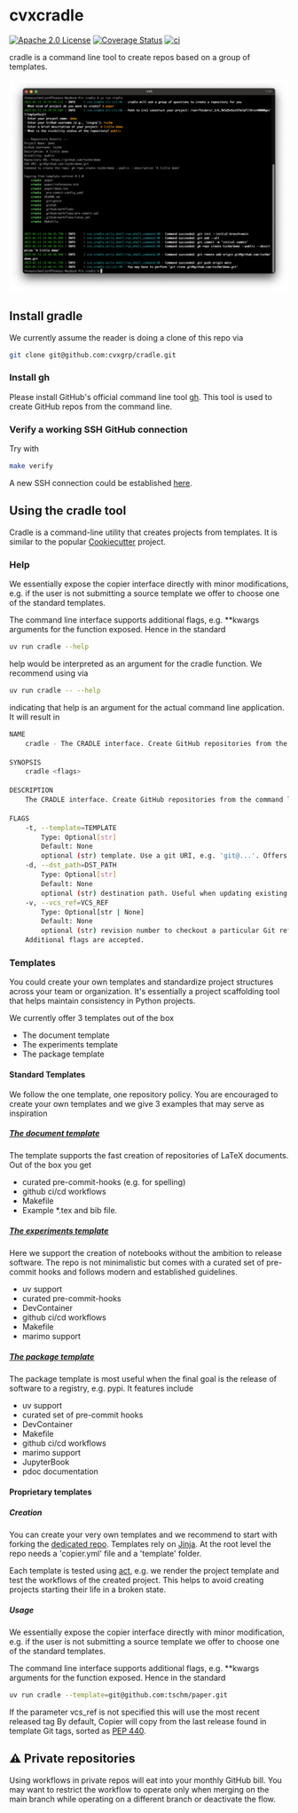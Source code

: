 # cvxcradle

[![Apache 2.0 License](https://img.shields.io/badge/License-APACHEv2-brightgreen.svg)](https://github.com/cvxgrp/cradle/blob/master/LICENSE)
[![Coverage Status](https://coveralls.io/repos/github/cvxgrp/cradle/badge.png?branch=main)](https://coveralls.io/github/cvxgrp/cradle?branch=main)
[![ci](https://github.com/cvxgrp/cradle/actions/workflows/ci.yml/badge.svg)](https://github.com/cvxgrp/cradle/actions/workflows/ci.yml)

cradle is a command line tool to create repos based on a group of templates.

![Creating a repository from the command line](demo.png)

## Install gradle

We currently assume the reader is doing a clone of this repo via

```bash
git clone git@github.com:cvxgrp/cradle.git
```

### Install gh

Please install GitHub's official command line tool [gh](https://github.com/cli/cli).
This tool is used to create GitHub repos from the command line.

### Verify a working SSH GitHub connection

Try with

```bash
make verify
```

A new SSH connection could be established [here](https://docs.github.com/en/authentication/connecting-to-github-with-ssh/generating-a-new-ssh-key-and-adding-it-to-the-ssh-agent).

## Using the cradle tool

Cradle is a command-line utility that creates projects from templates.
It is similar to the popular
[Cookiecutter](https://cookiecutter.readthedocs.io/en/stable/#) project.

### Help

We essentially expose the copier interface directly with
minor modifications, e.g. if the user is not submitting a source template
we offer to choose one of the standard templates.

The command line interface supports additional flags, e.g. **kwargs arguments
for the function exposed. Hence in the standard

```bash
uv run cradle --help
```

help would be interpreted as an argument for the cradle function. We recommend
using via

```bash
uv run cradle -- --help
```

indicating that help is an argument for the actual command line application.
It will result in

```bash
NAME
    cradle - The CRADLE interface. Create GitHub repositories from the command line. It is also possible to create a large number of GitHub repositories.

SYNOPSIS
    cradle <flags>

DESCRIPTION
    The CRADLE interface. Create GitHub repositories from the command line. It is also possible to create a large number of GitHub repositories.

FLAGS
    -t, --template=TEMPLATE
        Type: Optional[str]
        Default: None
        optional (str) template. Use a git URI, e.g. 'git@...'. Offers a group of standard templates to choose from if not specified.
    -d, --dst_path=DST_PATH
        Type: Optional[str]
        Default: None
        optional (str) destination path. Useful when updating existing projects.
    -v, --vcs_ref=VCS_REF
        Type: Optional[str | None]
        Default: None
        optional (str) revision number to checkout a particular Git ref before generating the project.
    Additional flags are accepted.
```

### Templates

You could create your own templates and standardize project structures
across your team or organization.
It's essentially a project scaffolding tool that helps maintain consistency
in Python projects.

We currently offer $3$ templates out of the box

- The document template
- The experiments template
- The package template

#### Standard Templates

We follow the one template, one repository policy.
You are encouraged to create your own templates and we give $3$ examples that
may serve as inspiration

##### [The document template](https://github.com/tschm/paper)

The template supports the fast creation of repositories of LaTeX documents.
Out of the box you get

- curated pre-commit-hooks (e.g. for spelling)
- github ci/cd workflows
- Makefile
- Example *.tex and bib file.

##### [The experiments template](https://github.com/tschm/experiments)

Here we support the creation of notebooks without the ambition to release software.
The repo is not minimalistic but comes with a curated set of pre-commit hooks and
follows modern and established guidelines.

- uv support
- curated pre-commit-hooks
- DevContainer
- github ci/cd workflows
- Makefile
- marimo support

##### [The package template](https://github.com/tschm/package)

The package template is most useful when the final
goal is the release of software to a registry, e.g. pypi.
It features include

- uv support
- curated set of pre-commit hooks
- DevContainer
- Makefile
- github ci/cd workflows
- marimo support
- JupyterBook
- pdoc documentation

#### Proprietary templates

##### Creation

You can create your very own templates and we recommend to start with
forking the
[dedicated repo](https://github.com/tschm/template/blob/main/README.md).
Templates rely on [Jinja](https://jinja.palletsprojects.com/en/stable/).
At the root level the repo needs a 'copier.yml' file and a 'template' folder.

Each template is tested using [act](https://github.com/nektos/act), e.g.
we render the project template and test the workflows of the created project.
This helps to avoid creating projects starting their life in a broken state.

##### Usage

We essentially expose the copier interface directly with
minor modification, e.g. if the user is not submitting a source template
we offer to choose one of the standard templates.

The command line interface supports additional flags, e.g. **kwargs arguments
for the function exposed. Hence in the standard

```bash
uv run cradle --template=git@github.com:tschm/paper.git
```

If the parameter vcs_ref is not specified this will use the most recent released tag
By default, Copier will copy from the last release found in 
template Git tags, sorted as [PEP 440](https://peps.python.org/pep-0440/).

## :warning: Private repositories

Using workflows in private repos will eat into your monthly GitHub bill.
You may want to restrict the workflow to operate only when merging on the main branch
while operating on a different branch or deactivate the flow.
